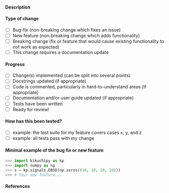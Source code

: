 <!-- Requirements -->
<!-- * Read the contributor guide: https://kikuchipy.readthedocs.io/en/latest/contributing.html -->
<!-- * Fill out the template. It helps the review process and is useful to summarise the PR. -->
<!-- * This template can be updated during the progression of the PR to summarise its status -->

#### Description
<!-- What does this pull request (PR) do? Why is it necessary? -->
<!-- A few sentences and/or a bullet list. -->

#### Type of change
<!-- Please delete options that are not relevant. -->
- [ ] Bug-fix (non-breaking change which fixes an issue)
- [ ] New feature (non-breaking change which adds functionality)
- [ ] Breaking change (fix or feature that would cause existing functionality to not work as expected)
- [ ] This change requires a documentation update

#### Progress
- [ ] Change(s) implemented (can be split into several points)
- [ ] Docstrings updated (if appropriate)
- [ ] Code is commented, particularly in hard-to-understand areas (if appropriate)
- [ ] Documentation and/or user guide updated (if appropriate)
- [ ] Tests have been written
- [ ] Ready for review!

#### How has this been tested?
<!-- Please describe the tests that you ran to verify your changes. -->
- [ ] example: the test suite for my feature covers cases x, y, and z
- [ ] example: all tests pass with my change

#### Minimal example of the bug fix or new feature
<!-- Note that this example can be useful to update the user guide with! -->

```python
>>> import kikuchipy as kp
>>> import numpy as np
>>> s = kp.signals.EBSD(np.zeros((10, 10, 10, 10)))
>>> # Your new feature...
```

#### References
<!-- What resources, documentation, and guides were used in the creation of this PR? -->
<!-- If this is a bug-fix or otherwise resolves an issue, reference it here with "closes #(issue)" -->
